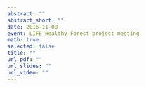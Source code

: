 ```yaml
---
abstract: ""
abstract_short: ""
date: 2016-11-08
event: LIFE Healthy Forest project meeting
math: true
selected: false
title: ""
url_pdf: ""
url_slides: ""
url_video: ""
---
```


